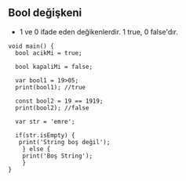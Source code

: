 ## Bool değişkeni 
- 1 ve 0 ifade eden değikenlerdir. 1 true, 0 false'dır.
```
void main() {
  bool acikMi = true;

  bool kapaliMi = false;

  var bool1 = 19>05;
  print(bool1); //true

  const bool2 = 19 == 1919;
  print(bool2); //false

  var str = 'emre';

  if(str.isEmpty) {
   print('String boş değil');
	} else {
  	print('Boş String');
	}
}
````


